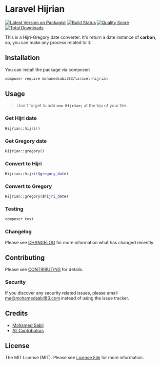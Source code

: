 # Laravel Hijrian

[![Latest Version on Packagist](https://img.shields.io/packagist/v/mohamedsabil83/laravel-hijrian.svg?style=flat-square)](https://packagist.org/packages/mohamedsabil83/laravel-hijrian)
[![Build Status](https://img.shields.io/travis/mohamedsabil83/laravel-hijrian/master.svg?style=flat-square)](https://travis-ci.org/mohamedsabil83/laravel-hijrian)
[![Quality Score](https://img.shields.io/scrutinizer/g/mohamedsabil83/laravel-hijrian.svg?style=flat-square)](https://scrutinizer-ci.com/g/mohamedsabil83/laravel-hijrian)
[![Total Downloads](https://img.shields.io/packagist/dt/mohamedsabil83/laravel-hijrian.svg?style=flat-square)](https://packagist.org/packages/mohamedsabil83/laravel-hijrian)

This is a Hijri-Gregory date converter. It's return a date instance of **carbon**, so, you can make any process related to it.

## Installation

You can install the package via composer:

```bash
composer require mohamedsabil83/laravel-hijrian
```

## Usage

> Don't forget to add **`use Hijrian;`** at the top of your file.

### Get Hijri date

```php
Hijrian::hijri()
```

### Get Gregory date

```php
Hijrian::gregory()
```

### Convert to Hijri

```php
Hijrian::hijri($gregory_date)
```

### Convert to Gregory

```php
Hijrian::gregory($hijri_date)
```

### Testing

``` bash
composer test
```

### Changelog

Please see [CHANGELOG](CHANGELOG.md) for more information what has changed recently.

## Contributing

Please see [CONTRIBUTING](CONTRIBUTING.md) for details.

### Security

If you discover any security related issues, please email me@mohamedsabil83.com instead of using the issue tracker.

## Credits

- [Mohamed Sabil](https://github.com/mohamedsabil83)
- [All Contributors](../../contributors)

## License

The MIT License (MIT). Please see [License File](LICENSE.md) for more information.
